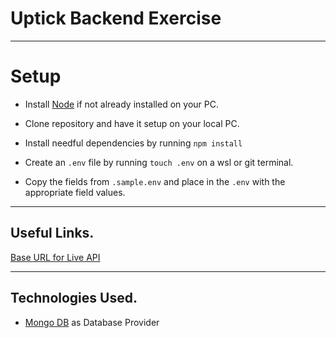 # Uptick Backend Exercise

---

# Setup

- Install [Node](https://nodejs.org/en/download/) if not already installed on your PC.

- Clone repository and have it setup on your local PC.

- Install needful dependencies by running `npm install`

- Create an `.env` file by running `touch .env` on a wsl or git terminal.

- Copy the fields from `.sample.env` and place in the `.env` with the appropriate field values.

---

## Useful Links.

[Base URL for Live API](https://uptick-backend.onrender.com)

---

## Technologies Used.

- [Mongo DB](https://account.mongodb.com/account/login?n=%2Fv2%2F6051c58edfe30d503cc47b3f&nextHash=%23clusters) as Database Provider
